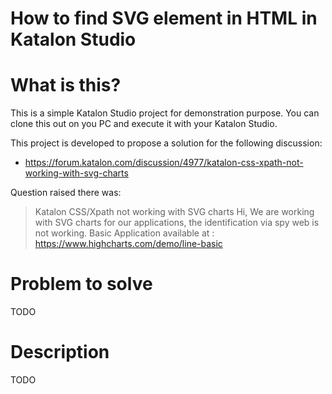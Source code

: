 How to find SVG element in HTML in Katalon Studio
=====

# What is this?

This is a simple Katalon Studio project for demonstration purpose.
You can clone this out on you PC and execute it with your Katalon Studio.

This project is developed to propose a solution for the following discussion:

- https://forum.katalon.com/discussion/4977/katalon-css-xpath-not-working-with-svg-charts

Question raised there was:

>Katalon CSS/Xpath not working with SVG charts
>Hi,
>We are working with SVG charts for our applications, the identification via spy web is not working. 
>Basic Application available at : https://www.highcharts.com/demo/line-basic

# Problem to solve

TODO

# Description

TODO
